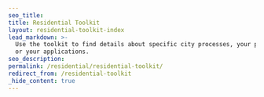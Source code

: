 ```yaml
---
seo_title:
title: Residential Toolkit
layout: residential-toolkit-index
lead_markdown: >-
  Use the toolkit to find details about specific city processes, your property,
  or your applications.
seo_description:
permalink: /residential/residential-toolkit/
redirect_from: /residential-toolkit
_hide_content: true
---
```

